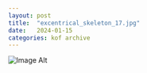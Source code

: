 ```yaml
---
layout:	post
title:	"excentrical_skeleton_17.jpg"
date:	2024-01-15
categories:	kof archive
---
```


![Image Alt](https://k0f.github.io/assets/excentrical_skeleton_17.jpg)